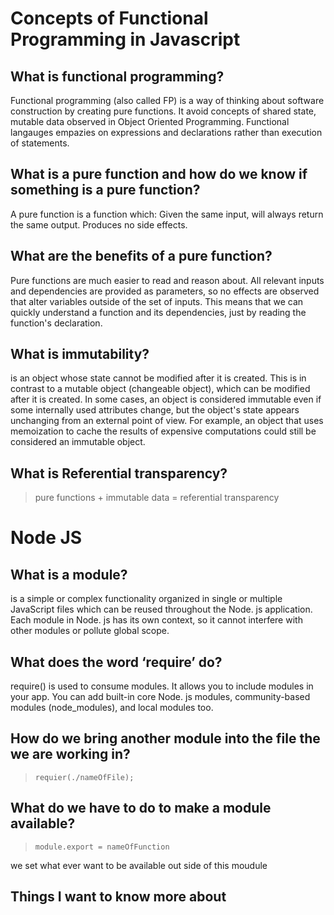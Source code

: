 # Concepts of Functional Programming in Javascript

## What is functional programming?

Functional programming (also called FP) is a way of thinking about software construction by creating pure functions. It avoid concepts of shared state, mutable data observed in Object Oriented Programming. Functional langauges empazies on expressions and declarations rather than execution of statements.

## What is a pure function and how do we know if something is a pure function?

A pure function is a function which: Given the same input, will always return the same output. Produces no side effects.

## What are the benefits of a pure function?

Pure functions are much easier to read and reason about. All relevant inputs and dependencies are provided as parameters, so no effects are observed that alter variables outside of the set of inputs. This means that we can quickly understand a function and its dependencies, just by reading the function's declaration.

## What is immutability?

is an object whose state cannot be modified after it is created. This is in contrast to a mutable object (changeable object), which can be modified after it is created. In some cases, an object is considered immutable even if some internally used attributes change, but the object's state appears unchanging from an external point of view. For example, an object that uses memoization to cache the results of expensive computations could still be considered an immutable object.

## What is Referential transparency?

> pure functions + immutable data = referential transparency

# Node JS

## What is a module?

 is a simple or complex functionality organized in single or multiple JavaScript files which can be reused throughout the Node. js application. Each module in Node. js has its own context, so it cannot interfere with other modules or pollute global scope.

## What does the word ‘require’ do?

 require() is used to consume modules. It allows you to include modules in your app. You can add built-in core Node. js modules, community-based modules (node_modules), and local modules too.

## How do we bring another module into the file the we are working in?

> `requier(./nameOfFile);`

## What do we have to do to make a module available?

> `module.export = nameOfFunction`

we set what ever want to be available out side of this moudule

## Things I want to know more about
